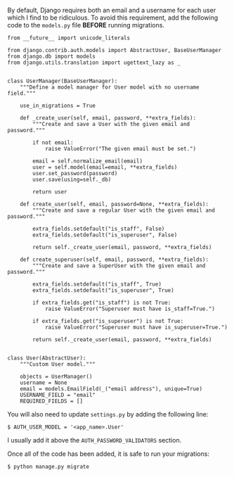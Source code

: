 By default, Django requires both an email and a username for each user which I find to be ridiculous. To avoid this requirement, add the following code to the `models.py` file **BEFORE** running migrations.

```
from __future__ import unicode_literals

from django.contrib.auth.models import AbstractUser, BaseUserManager
from django.db import models
from django.utils.translation import ugettext_lazy as _


class UserManager(BaseUserManager):
    """Define a model manager for User model with no username field."""

    use_in_migrations = True

    def _create_user(self, email, password, **extra_fields):
        """Create and save a User with the given email and password."""

        if not email:
            raise ValueError("The given email must be set.")

        email = self.normalize_email(email)
        user = self.model(email=email, **extra_fields)
        user.set_password(password)
        user.save(using=self._db)

        return user

    def create_user(self, email, password=None, **extra_fields):
        """Create and save a regular User with the given email and password."""

        extra_fields.setdefault("is_staff", False)
        extra_fields.setdefault("is_superuser", False)

        return self._create_user(email, password, **extra_fields)

    def create_superuser(self, email, password, **extra_fields):
        """Create and save a SuperUser with the given email and password."""

        extra_fields.setdefault("is_staff", True)
        extra_fields.setdefault("is_superuser", True)

        if extra_fields.get("is_staff") is not True:
            raise ValueError("Superuser must have is_staff=True.")

        if extra_fields.get("is_superuser") is not True:
            raise ValueError("Superuser must have is_superuser=True.")

        return self._create_user(email, password, **extra_fields)


class User(AbstractUser):
    """Custom User model."""

    objects = UserManager()
    username = None
    email = models.EmailField(_("email address"), unique=True)
    USERNAME_FIELD = "email"
    REQUIRED_FIELDS = []
```

You will also need to update `settings.py` by adding the following line:
```
$ AUTH_USER_MODEL = '<app_name>.User'
```
I usually add it above the `AUTH_PASSWORD_VALIDATORS` section.

Once all of the code has been added, it is safe to run your migrations:
```
$ python manage.py migrate
```
